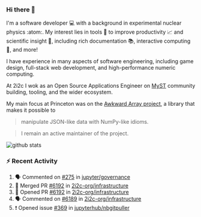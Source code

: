 ### Hi there 👋 

I'm a software developer 💻 with a background in experimental nuclear physics :atom:. My interest lies in tools :wrench: to improve productivity :chart_with_upwards_trend: and scientific insight :telescope:, including rich documentation 📚, interactive computing 🧮, and more! 

I have experience in many aspects of software engineering, including game design, full-stack web development, and high-performance numeric computing. 

At 2i2c I wok as an Open Source Applications Engineer on [MyST](https://github.com/jupyter-book/mystmd) community building, tooling, and the wider ecosystem. 

My main focus at Princeton was on the [Awkward Array project](awkward-array.org/), a library that makes it possible to 
> manipulate JSON-like data with NumPy-like idioms.

> I remain an active maintainer of the project. 

![github stats](https://github-readme-stats.vercel.app/api?username=agoose77&show_icons=true&hide_rank=true&hide_title=true&bg_color=30,e76445,904e95&text_color=efe3ec&icon_color=efe3ec)
<!--
**agoose77/agoose77** is a ✨ _special_ ✨ repository because its `README.md` (this file) appears on your GitHub profile.

Here are some ideas to get you started:

- 🔭 I’m currently working on ...
- 🌱 I’m currently learning ...
- 👯 I’m looking to collaborate on ...
- 🤔 I’m looking for help with ...
- 💬 Ask me about ...
- 📫 How to reach me: ...
- 😄 Pronouns: ...
- ⚡ Fun fact: ...
-->

### :zap: Recent Activity

<!--START_SECTION:activity-->
1. 🗣 Commented on [#275](https://github.com/jupyter/governance/pull/275#issuecomment-2963114277) in [jupyter/governance](https://github.com/jupyter/governance)
2. 🎉 Merged PR [#6192](https://github.com/2i2c-org/infrastructure/pull/6192) in [2i2c-org/infrastructure](https://github.com/2i2c-org/infrastructure)
3. 💪 Opened PR [#6192](https://github.com/2i2c-org/infrastructure/pull/6192) in [2i2c-org/infrastructure](https://github.com/2i2c-org/infrastructure)
4. 🗣 Commented on [#6189](https://github.com/2i2c-org/infrastructure/pull/6189#issuecomment-2962561344) in [2i2c-org/infrastructure](https://github.com/2i2c-org/infrastructure)
5. ❗ Opened issue [#369](https://github.com/jupyterhub/nbgitpuller/issues/369) in [jupyterhub/nbgitpuller](https://github.com/jupyterhub/nbgitpuller)
<!--END_SECTION:activity-->
